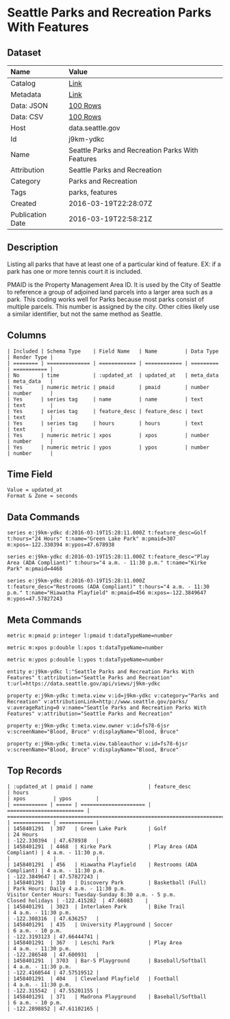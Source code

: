 # Seattle Parks and Recreation Parks With Features

## Dataset

| Name | Value |
| :--- | :---- |
| Catalog | [Link](https://catalog.data.gov/dataset/seattle-parks-and-recreation-parks-with-features) |
| Metadata | [Link](https://data.seattle.gov/api/views/j9km-ydkc) |
| Data: JSON | [100 Rows](https://data.seattle.gov/api/views/j9km-ydkc/rows.json?max_rows=100) |
| Data: CSV | [100 Rows](https://data.seattle.gov/api/views/j9km-ydkc/rows.csv?max_rows=100) |
| Host | data.seattle.gov |
| Id | j9km-ydkc |
| Name | Seattle Parks and Recreation Parks With Features |
| Attribution | Seattle Parks and Recreation |
| Category | Parks and Recreation |
| Tags | parks, features |
| Created | 2016-03-19T22:28:07Z |
| Publication Date | 2016-03-19T22:58:21Z |

## Description

Listing all parks that have at least one of a particular kind of feature.  EX:  if a park has one or more tennis court it is included.

PMAID is the Property Management Area ID. It is used by the City of Seattle to reference a group of adjoined land parcels into a larger area such as a park. This coding works well for Parks because most parks consist of multiple parcels. This number is assigned by the city. Other cities likely use a similar identifier, but not the same method as Seattle.

## Columns

```ls
| Included | Schema Type    | Field Name   | Name         | Data Type | Render Type |
| ======== | ============== | ============ | ============ | ========= | =========== |
| No       | time           | :updated_at  | updated_at   | meta_data | meta_data   |
| Yes      | numeric metric | pmaid        | pmaid        | number    | number      |
| Yes      | series tag     | name         | name         | text      | text        |
| Yes      | series tag     | feature_desc | feature_desc | text      | text        |
| Yes      | series tag     | hours        | hours        | text      | text        |
| Yes      | numeric metric | xpos         | xpos         | number    | number      |
| Yes      | numeric metric | ypos         | ypos         | number    | number      |
```

## Time Field

```ls
Value = updated_at
Format & Zone = seconds
```

## Data Commands

```ls
series e:j9km-ydkc d:2016-03-19T15:28:11.000Z t:feature_desc=Golf t:hours="24 Hours" t:name="Green Lake Park" m:pmaid=307 m:xpos=-122.330394 m:ypos=47.678938

series e:j9km-ydkc d:2016-03-19T15:28:11.000Z t:feature_desc="Play Area (ADA Compliant)" t:hours="4 a.m. - 11:30 p.m." t:name="Kirke Park" m:pmaid=4468

series e:j9km-ydkc d:2016-03-19T15:28:11.000Z t:feature_desc="Restrooms (ADA Compliant)" t:hours="4 a.m. - 11:30 p.m." t:name="Hiawatha Playfield" m:pmaid=456 m:xpos=-122.3849647 m:ypos=47.57827243
```

## Meta Commands

```ls
metric m:pmaid p:integer l:pmaid t:dataTypeName=number

metric m:xpos p:double l:xpos t:dataTypeName=number

metric m:ypos p:double l:ypos t:dataTypeName=number

entity e:j9km-ydkc l:"Seattle Parks and Recreation Parks With Features" t:attribution="Seattle Parks and Recreation" t:url=https://data.seattle.gov/api/views/j9km-ydkc

property e:j9km-ydkc t:meta.view v:id=j9km-ydkc v:category="Parks and Recreation" v:attributionLink=http://www.seattle.gov/parks/ v:averageRating=0 v:name="Seattle Parks and Recreation Parks With Features" v:attribution="Seattle Parks and Recreation"

property e:j9km-ydkc t:meta.view.owner v:id=fs78-6jsr v:screenName="Blood, Bruce" v:displayName="Blood, Bruce"

property e:j9km-ydkc t:meta.view.tableauthor v:id=fs78-6jsr v:screenName="Blood, Bruce" v:displayName="Blood, Bruce"
```

## Top Records

```ls
| :updated_at | pmaid | name                  | feature_desc              | hours                                                                                                         | xpos         | ypos        | 
| =========== | ===== | ===================== | ========================= | ============================================================================================================= | ============ | =========== | 
| 1458401291  | 307   | Green Lake Park       | Golf                      | 24 Hours                                                                                                      | -122.330394  | 47.678938   | 
| 1458401291  | 4468  | Kirke Park            | Play Area (ADA Compliant) | 4 a.m. - 11:30 p.m.                                                                                           |              |             | 
| 1458401291  | 456   | Hiawatha Playfield    | Restrooms (ADA Compliant) | 4 a.m. - 11:30 p.m.                                                                                           | -122.3849647 | 47.57827243 | 
| 1458401291  | 310   | Discovery Park        | Basketball (Full)         | Park Hours: Daily 4 a.m. - 11:30 p.m.
Visitor Center Hours: Tuesday-Sunday 8:30 a.m. - 5 p.m.
Closed holidays | -122.415282  | 47.66083    | 
| 1458401291  | 3023  | Interlaken Park       | Bike Trail                | 4 a.m. - 11:30 p.m.                                                                                           | -122.308316  | 47.636257   | 
| 1458401291  | 435   | University Playground | Soccer                    | 6 a.m. - 10 p.m.                                                                                              | -122.3193123 | 47.66444741 | 
| 1458401291  | 367   | Leschi Park           | Play Area                 | 4 a.m. - 11:30 p.m.                                                                                           | -122.286548  | 47.600931   | 
| 1458401291  | 3703  | Bar-S Playground      | Baseball/Softball         | 4 a.m. - 11:30 p.m.                                                                                           | -122.4160544 | 47.57519512 | 
| 1458401291  | 404   | Cleveland Playfield   | Football                  | 4 a.m. - 11:30 p.m.                                                                                           | -122.315542  | 47.55201155 | 
| 1458401291  | 371   | Madrona Playground    | Baseball/Softball         | 6 a.m. - 10 p.m.                                                                                              | -122.2898852 | 47.61102165 | 
```